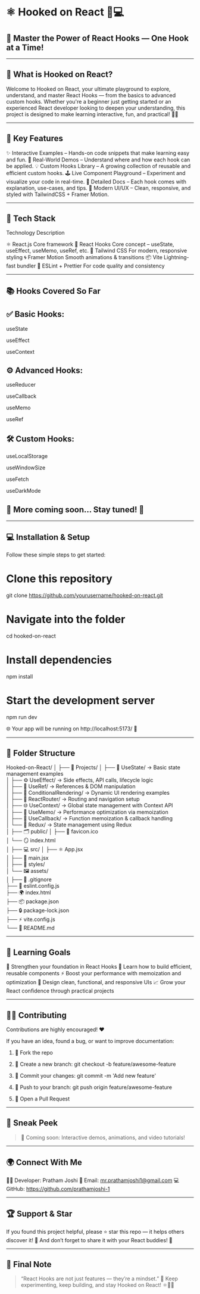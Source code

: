 # ⚛️ Hooked on React 🎣💻

## 🚀 Master the Power of React Hooks — One Hook at a Time!




---

## 🧠 What is Hooked on React?

Welcome to Hooked on React, your ultimate playground to explore, understand, and master React Hooks — from the basics to advanced custom hooks.
Whether you're a beginner just getting started or an experienced React developer looking to deepen your understanding, this project is designed to make learning interactive, fun, and practical! 💪🔥


---

## 🌟 Key Features

✨ Interactive Examples – Hands-on code snippets that make learning easy and fun.
🧩 Real-World Demos – Understand where and how each hook can be applied.
💡 Custom Hooks Library – A growing collection of reusable and efficient custom hooks.
🕹️ Live Component Playground – Experiment and visualize your code in real-time.
📘 Detailed Docs – Each hook comes with explanation, use-cases, and tips.
🎨 Modern UI/UX – Clean, responsive, and styled with TailwindCSS + Framer Motion.


---

## 🧰 Tech Stack

Technology	Description

⚛️ React.js	Core framework
🎣 React Hooks	Core concept – useState, useEffect, useMemo, useRef, etc.
💅 Tailwind CSS	For modern, responsive styling
🌀 Framer Motion	Smooth animations & transitions
📦 Vite	Lightning-fast bundler
🔧 ESLint + Prettier	For code quality and consistency



---

## 📚 Hooks Covered So Far

## ✅ Basic Hooks:

useState

useEffect

useContext


## ⚙️ Advanced Hooks:

useReducer

useCallback

useMemo

useRef


## 🛠️ Custom Hooks:

useLocalStorage

useWindowSize

useFetch

useDarkMode


## 💎 More coming soon… Stay tuned! 🚧


---

## 💻 Installation & Setup

Follow these simple steps to get started:

# Clone this repository
git clone https://github.com/yourusername/hooked-on-react.git

# Navigate into the folder
cd hooked-on-react

# Install dependencies
npm install

# Start the development server
npm run dev

🌐 Your app will be running on http://localhost:5173/ 🎉


---

## 🧩 Folder Structure

Hooked-on-React/
│
├── 📁 Projects/
│   ├── 🎣 UseState/                 → Basic state management examples  
│   ├── ⚙️ UseEffect/                → Side effects, API calls, lifecycle logic  
│   ├── 🧭 UseRef/                   → References & DOM manipulation  
│   ├── 🔀 ConditionalRendering/     → Dynamic UI rendering examples  
│   ├── 🧭 ReactRouter/              → Routing and navigation setup  
│   ├── 🌐 UseContext/               → Global state management with Context API  
│   ├── 🧮 UseMemo/                  → Performance optimization via memoization  
│   ├── 🔁 UseCallback/              → Function memoization & callback handling  
│   └── 🧰 Redux/                    → State management using Redux  
│
├── 🗂️ public/
│   ├── 🧩 favicon.ico  
│   └── 🪞 index.html  
│
├── 💻 src/
│   ├── ⚛️ App.jsx  
│   ├── 🚀 main.jsx  
│   ├── 🎨 styles/  
│   └── 🖼️ assets/  
│
├── 🛑 .gitignore  
├── 🧹 eslint.config.js  
├── 🌍 index.html  
├── 📦 package.json  
├── 🔒 package-lock.json  
├── ⚡ vite.config.js  
└── 📘 README.md

---

## 🎯 Learning Goals

🚀 Strengthen your foundation in React Hooks
🧠 Learn how to build efficient, reusable components
⚡ Boost your performance with memoization and optimization
🎨 Design clean, functional, and responsive UIs
📈 Grow your React confidence through practical projects


---

## 🧑‍💻 Contributing

Contributions are highly encouraged! ❤️

If you have an idea, found a bug, or want to improve documentation:

1. 🍴 Fork the repo


2. 🌱 Create a new branch: git checkout -b feature/awesome-feature


3. 💾 Commit your changes: git commit -m 'Add new feature'


4. 🚀 Push to your branch: git push origin feature/awesome-feature


5. 🔁 Open a Pull Request




---

## 📸 Sneak Peek

> 🎥 Coming soon: Interactive demos, animations, and video tutorials!




---

## 🌍 Connect With Me

👨‍💻 Developer: Pratham Joshi
💌 Email: mr.prathamjoshi1@gmail.com
💻 GitHub: https://github.com/prathamjoshi-1


---

## 🏆 Support & Star

If you found this project helpful, please ⭐ star this repo — it helps others discover it! 🌟
And don’t forget to share it with your React buddies! 🤝

---

## 💬 Final Note

> “React Hooks are not just features — they’re a mindset.” 💭
Keep experimenting, keep building, and stay Hooked on React! ⚛️🎣🔥



